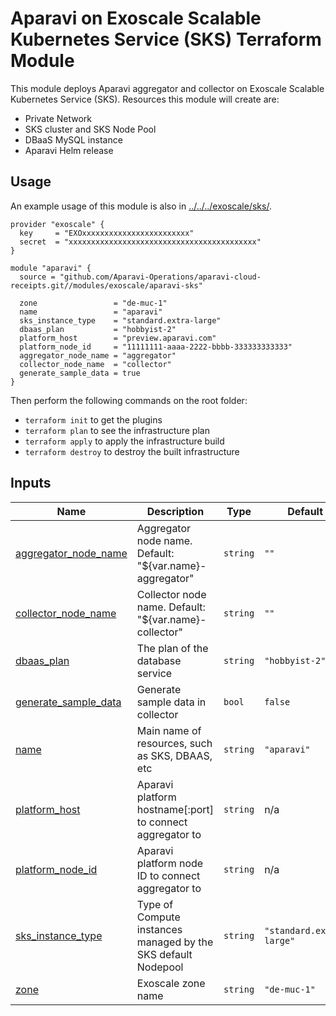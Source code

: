 # Aparavi on Exoscale Scalable Kubernetes Service (SKS) Terraform Module

This module deploys Aparavi aggregator and collector on Exoscale Scalable
Kubernetes Service (SKS). Resources this module will create are:

- Private Network
- SKS cluster and SKS Node Pool
- DBaaS MySQL instance
- Aparavi Helm release

## Usage

An example usage of this module is also in [../../../exoscale/sks/](../../../exoscale/sks/).

```hcl
provider "exoscale" {
  key     = "EXOxxxxxxxxxxxxxxxxxxxxxxxx"
  secret  = "xxxxxxxxxxxxxxxxxxxxxxxxxxxxxxxxxxxxxxxxxx"
}

module "aparavi" {
  source = "github.com/Aparavi-Operations/aparavi-cloud-receipts.git//modules/exoscale/aparavi-sks"

  zone                 = "de-muc-1"
  name                 = "aparavi"
  sks_instance_type    = "standard.extra-large"
  dbaas_plan           = "hobbyist-2"
  platform_host        = "preview.aparavi.com"
  platform_node_id     = "11111111-aaaa-2222-bbbb-333333333333"
  aggregator_node_name = "aggregator"
  collector_node_name  = "collector"
  generate_sample_data = true
}
```

Then perform the following commands on the root folder:

- `terraform init` to get the plugins
- `terraform plan` to see the infrastructure plan
- `terraform apply` to apply the infrastructure build
- `terraform destroy` to destroy the built infrastructure

## Inputs

| Name | Description | Type | Default | Required |
|------|-------------|------|---------|:--------:|
| <a name="input_aggregator_node_name"></a> [aggregator\_node\_name](#input\_aggregator\_node\_name) | Aggregator node name. Default: "${var.name}-aggregator" | `string` | `""` | no |
| <a name="input_collector_node_name"></a> [collector\_node\_name](#input\_collector\_node\_name) | Collector node name. Default: "${var.name}-collector" | `string` | `""` | no |
| <a name="input_dbaas_plan"></a> [dbaas\_plan](#input\_dbaas\_plan) | The plan of the database service | `string` | `"hobbyist-2"` | no |
| <a name="input_generate_sample_data"></a> [generate\_sample\_data](#input\_generate\_sample\_data) | Generate sample data in collector | `bool` | `false` | no |
| <a name="input_name"></a> [name](#input\_name) | Main name of resources, such as SKS, DBAAS, etc | `string` | `"aparavi"` | no |
| <a name="input_platform_host"></a> [platform\_host](#input\_platform\_host) | Aparavi platform hostname[:port] to connect aggregator to | `string` | n/a | yes |
| <a name="input_platform_node_id"></a> [platform\_node\_id](#input\_platform\_node\_id) | Aparavi platform node ID to connect aggregator to | `string` | n/a | yes |
| <a name="input_sks_instance_type"></a> [sks\_instance\_type](#input\_sks\_instance\_type) | Type of Compute instances managed by the SKS default Nodepool | `string` | `"standard.extra-large"` | no |
| <a name="input_zone"></a> [zone](#input\_zone) | Exoscale zone name | `string` | `"de-muc-1"` | no |
